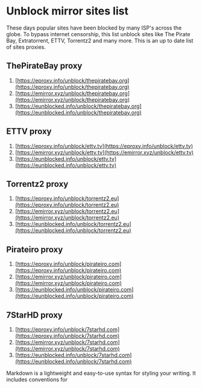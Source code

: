 # Unblock mirror sites list

These days popular sites have been blocked by many ISP's across the globe. To bypass internet censorship, this list unblock sites like The Pirate Bay, Extratorrent, ETTV, Torrentz2 and many more. This is an up to date list of sites proxies.

## ThePirateBay proxy

1. [https://eproxy.info/unblock/thepiratebay.org](https://eproxy.info/unblock/thepiratebay.org)
2. [https://emirror.xyz/unblock/thepiratebay.org](https://emirror.xyz/unblock/thepiratebay.org)
3. [https://eunblocked.info/unblock/thepiratebay.org](https://eunblocked.info/unblock/thepiratebay.org)

## ETTV proxy

1. [https://eproxy.info/unblock/ettv.tv](https://eproxy.info/unblock/ettv.tv)
2. [https://emirror.xyz/unblock/ettv.tv](https://emirror.xyz/unblock/ettv.tv)
3. [https://eunblocked.info/unblock/ettv.tv](https://eunblocked.info/unblock/ettv.tv)

## Torrentz2 proxy

1. [https://eproxy.info/unblock/torrentz2.eu](https://eproxy.info/unblock/torrentz2.eu)
2. [https://emirror.xyz/unblock/torrentz2.eu](https://emirror.xyz/unblock/torrentz2.eu)
3. [https://eunblocked.info/unblock/torrentz2.eu](https://eunblocked.info/unblock/torrentz2.eu)

## Pirateiro proxy

1. [https://eproxy.info/unblock/pirateiro.com](https://eproxy.info/unblock/pirateiro.com)
2. [https://emirror.xyz/unblock/pirateiro.com](https://emirror.xyz/unblock/pirateiro.com)
3. [https://eunblocked.info/unblock/pirateiro.com](https://eunblocked.info/unblock/pirateiro.com)

## 7StarHD proxy

1. [https://eproxy.info/unblock/7starhd.com](https://eproxy.info/unblock/7starhd.com)
2. [https://emirror.xyz/unblock/7starhd.com](https://emirror.xyz/unblock/7starhd.com)
3. [https://eunblocked.info/unblock/7starhd.com](https://eunblocked.info/unblock/7starhd.com)

Markdown is a lightweight and easy-to-use syntax for styling your writing. It includes conventions for
